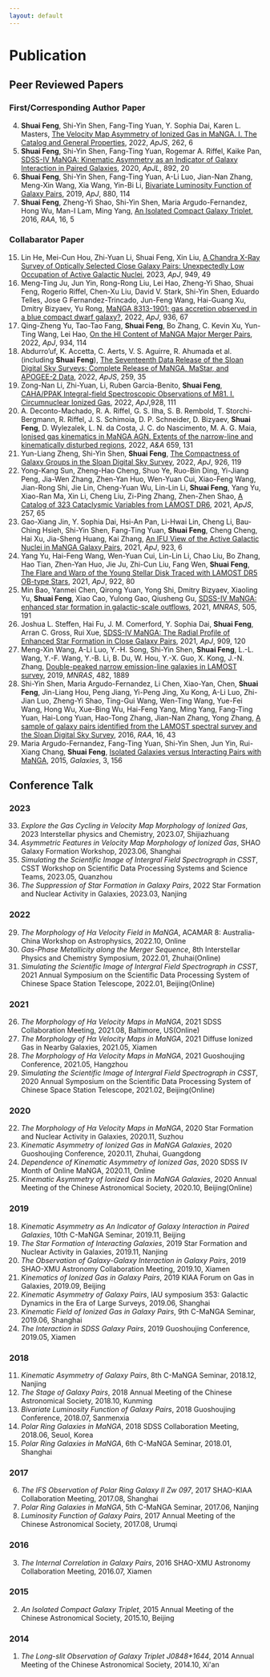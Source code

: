 ```yaml
---
layout: default
---
```


# Publication

## Peer Reviewed Papers

### First/Corresponding Author Paper

4. **Shuai Feng**, Shi-Yin Shen, Fang-Ting Yuan, Y. Sophia Dai, Karen L. Masters, [The Velocity Map Asymmetry of Ionized Gas in MaNGA. I. The Catalog and General Properties](https://ui.adsabs.harvard.edu/abs/2022arXiv220706050F/abstract), 2022, *ApJS*, 262, 6
3. **Shuai Feng**, Shi-Yin Shen, Fang-Ting Yuan, Rogemar A. Riffel, Kaike Pan, [SDSS-IV MaNGA: Kinematic Asymmetry as an Indicator of Galaxy Interaction in Paired Galaxies](https://ui.adsabs.harvard.edu/abs/2020ApJ...892L..20F/abstract), 2020, *ApJL*, 892, 20
2. **Shuai Feng**, Shi-Yin Shen, Fang-Ting Yuan, A-Li Luo, Jian-Nan Zhang, Meng-Xin Wang, Xia Wang, Yin-Bi Li, [Bivariate Luminosity Function of Galaxy Pairs](https://ui.adsabs.harvard.edu/abs/2019ApJ...880..114F/abstract), 2019, *ApJ*, 880, 114
1. **Shuai Feng**, Zheng-Yi Shao, Shi-Yin Shen, Maria Argudo-Fernandez, Hong Wu, Man-I Lam, Ming Yang, [An Isolated Compact Galaxy Triplet](https://ui.adsabs.harvard.edu/abs/2016RAA....16...72F/abstract), 2016, *RAA*, 16, 5

### Collabarator Paper

15. Lin He, Mei-Cun Hou, Zhi-Yuan Li, Shuai Feng, Xin Liu, [A Chandra X-Ray Survey of Optically Selected Close Galaxy Pairs: Unexpectedly Low Occupation of Active Galactic Nuclei](https://ui.adsabs.harvard.edu/abs/2023ApJ...949...49H/abstract), 2023, *ApJ*, 949, 49
14. Meng-Ting Ju, Jun Yin, Rong-Rong Liu, Lei Hao, Zheng-Yi Shao, Shuai Feng, Rogerio Riffel, Chen-Xu Liu, David V. Stark, Shi-Yin Shen, Eduardo Telles, Jose G Fernandez-Trincado, Jun-Feng Wang, Hai-Guang Xu, Dmitry Bizyaev, Yu Rong, [MaNGA 8313-1901: gas accretion observed in a blue compact dwarf galaxy?](https://ui.adsabs.harvard.edu/abs/2022ApJ...938...96J/abstract), 2022, *ApJ*, 936, 67
13. Qing-Zheng Yu, Tao-Tao Fang, **Shuai Feng**, Bo Zhang, C. Kevin Xu, Yun-Ting Wang, Lei Hao, [On the HI Content of MaNGA Major Merger Pairs](https://ui.adsabs.harvard.edu/abs/2022ApJ...934..114Y/abstract), 2022, *ApJ*, 934, 114
12. Abdurro’uf, K. Accetta, C. Aerts, V. S. Aguirre, R. Ahumada et al. (including **Shuai Feng**), [The Seventeenth Data Release of the Sloan Digital Sky Surveys: Complete Release of MaNGA, MaStar, and APOGEE-2 Data](https://ui.adsabs.harvard.edu/abs/2022ApJS..259...35A/abstract), 2022, *ApJS*, 259, 35
11. Zong-Nan Li, Zhi-Yuan, Li, Ruben Garcia-Benito, **Shuai Feng**, [CAHA/PPAK Integral-field Spectroscopic Observations of M81. I. Circumnuclear Ionized Gas](https://ui.adsabs.harvard.edu/abs/2022ApJ...928..111L/abstract), 2022, *ApJ*,928, 111
10. A. Deconto-Machado, R. A. Riffel, G. S. Ilha, S. B. Rembold, T. Storchi-Bergmann, R. Riffel, J. S. Schimoia, D. P. Schneider, D. Bizyaev, **Shuai Feng**, D. Wylezalek, L. N. da Costa, J. C. do Nascimento, M. A. G. Maia, [Ionised gas kinematics in MaNGA AGN. Extents of the narrow-line and kinematically disturbed regions](https://ui.adsabs.harvard.edu/abs/2022A&A...659A.131D/abstract), 2022, *A&A* 659, 131
9. Yun-Liang Zheng, Shi-Yin Shen, **Shuai Feng**, [The Compactness of Galaxy Groups in the Sloan Digital Sky Survey](https://ui.adsabs.harvard.edu/abs/2022ApJ...926..119Z/abstract), 2022, *ApJ*, 926, 119
8. Yong-Kang Sun, Zheng-Hao Cheng, Shuo Ye, Ruo-Bin Ding, Yi-Jiang Peng, Jia-Wen Zhang, Zhen-Yan Huo, Wen-Yuan Cui, Xiao-Feng Wang, Jian-Rong Shi, Jie Lin, Cheng-Yuan Wu, Lin-Lin Li, **Shuai Feng**, Yang Yu, Xiao-Ran Ma, Xin Li, Cheng Liu, Zi-Ping Zhang, Zhen-Zhen Shao, [A Catalog of 323 Cataclysmic Variables from LAMOST DR6](https://ui.adsabs.harvard.edu/abs/2021ApJS..257...65S/abstract), 2021, *ApJS*, 257, 65
7. Gao-Xiang Jin, Y. Sophia Dai, Hsi-An Pan, Li-Hwai Lin, Cheng Li, Bau-Ching Hsieh, Shi-Yin Shen, Fang-Ting Yuan, **Shuai Feng**, Cheng Cheng, Hai Xu, Jia-Sheng Huang, Kai Zhang, [An IFU View of the Active Galactic Nuclei in MaNGA Galaxy Pairs](https://ui.adsabs.harvard.edu/abs/2021ApJ...923....6J/abstract), 2021, *ApJ*, 923, 6
6. Yang Yu, Hai-Feng Wang, Wen-Yuan Cui, Lin-Lin Li, Chao Liu, Bo Zhang, Hao Tian, Zhen-Yan Huo, Jie Ju, Zhi-Cun Liu, Fang Wen, **Shuai Feng**, [The Flare and Warp of the Young Stellar Disk Traced with LAMOST DR5 OB-type Stars](https://ui.adsabs.harvard.edu/abs/2021ApJ...922...80Y/abstract), 2021, *ApJ*, 922, 80
5. Min Bao, Yanmei Chen, Qirong Yuan, Yong Shi, Dmitry Bizyaev, Xiaoling Yu, **Shuai Feng**, Xiao Cao, Yulong Gao, Qiusheng Gu, [SDSS-IV MaNGA: enhanced star formation in galactic-scale outflows](https://ui.adsabs.harvard.edu/abs/2021MNRAS.505..191B/abstract), 2021, *MNRAS*, 505, 191
4. Joshua L. Steffen, Hai Fu, J. M. Comerford, Y. Sophia Dai, **Shuai Feng**, Arran C. Gross, Rui Xue, [SDSS-IV MaNGA: The Radial Profile of Enhanced Star Formation in Close Galaxy Pairs](https://ui.adsabs.harvard.edu/abs/2021ApJ...909..120S/abstract), 2021, *ApJ*, 909, 120
3. Meng-Xin Wang, A-Li Luo, Y.-H. Song, Shi-Yin Shen, **Shuai Feng**, L.-L. Wang, Y.-F. Wang, Y.-B. Li, B. Du, W. Hou, Y.-X. Guo, X. Kong, J.-N. Zhang, [Double-peaked narrow emission-line galaxies in LAMOST survey](https://ui.adsabs.harvard.edu/abs/2019MNRAS.482.1889W/abstract), 2019, *MNRAS*, 482, 1889
2. Shi-Yin Shen, Maria Argudo-Fernandez, Li Chen, Xiao-Yan, Chen, **Shuai Feng**, Jin-Liang Hou, Peng Jiang, Yi-Peng Jing, Xu Kong, A-Li Luo, Zhi-Jian Luo, Zheng-Yi Shao, Ting-Gui Wang, Wen-Ting Wang, Yue-Fei Wang, Hong Wu, Xue-Bing Wu, Hai-Feng Yang, Ming Yang, Fang-Ting Yuan, Hai-Long Yuan, Hao-Tong Zhang, Jian-Nan Zhang, Yong Zhang, [A sample of galaxy pairs identified from the LAMOST spectral survey and the Sloan Digital Sky Survey](https://ui.adsabs.harvard.edu/abs/2016RAA....16...43S/abstract), 2016, *RAA*, 16, 43
1. Maria Argudo-Fernandez, Fang-Ting Yuan, Shi-Yin Shen, Jun Yin, Rui-Xiang Chang, **Shuai Feng**, [Isolated Galaxies versus Interacting Pairs with MaNGA](https://ui.adsabs.harvard.edu/abs/2015Galax...3..156A/abstract), 2015, *Galaxies*, 3, 156

## Conference Talk

### 2023

33. *Explore the Gas Cycling in Velocity Map Morphology of Ionized Gas*, 2023 Interstellar physics and Chemistry, 2023.07, Shijiazhuang
32. *Asymmetric Features in Velocity Map Morphology of Ionized Gas*, SHAO Galaxy Formation Workshop, 2023.06, Shanghai
31. *Simulating the Scientific Image of Intergral Field Spectrograph in CSST*, CSST Workshop on Scientific Data Processing Systems and Science Teams, 2023.05, Quanzhou
30. *The Suppression of Star Formation in Galaxy Pairs*, 2022 Star Formation and Nuclear Activity in Galaxies, 2023.03, Nanjing

### 2022

29. *The Morphology of Hα Velocity Field in MaNGA*, ACAMAR 8: Australia-China Workshop on Astrophysics, 2022.10, Online
28. *Gas-Phase Metallicity along the Merger Sequence*, 8th Interstellar Physics and Chemistry Symposium, 2022.01, Zhuhai(Online)
27. *Simulating the Scientific Image of Intergral Field Spectrograph in CSST*, 2021 Annual Symposium on the Scientific Data Processing System of Chinese Space Station Telescope, 2022.01, Beijing(Online)

### 2021

26. *The Morphology of Hα Velocity Maps in MaNGA*, 2021 SDSS Collaboration Meeting, 2021.08, Baltimore, US(Online)
25. *The Morphology of Hα Velocity Maps in MaNGA*, 2021 Diffuse Ionized Gas in Nearby Galaxies, 2021.05, Xiamen
24. *The Morphology of Hα Velocity Maps in MaNGA*, 2021 Guoshoujing Conference, 2021.05, Hangzhou
23. *Simulating the Scientific Image of Intergral Field Spectrograph in CSST*, 2020 Annual Symposium on the Scientific Data Processing System of Chinese Space Station Telescope, 2021.02, Beijing(Online)

### 2020

22. *The Morphology of Hα Velocity Maps in MaNGA*, 2020 Star Formation and Nuclear Activity in Galaxies, 2020.11, Suzhou
21. *Kinematic Asymmetry of Ionized Gas in MaNGA Galaxies*, 2020 Guoshoujing Conference, 2020.11, Zhuhai, Guangdong
20. *Dependence of Kinematic Asymmetry of Ionized Gas*, 2020 SDSS IV Month of Online MaNGA, 2020.11, Online
19. *Kinematic Asymmetry of Ionized Gas in MaNGA Galaxies*, 2020 Annual Meeting of the Chinese Astronomical Society, 2020.10, Beijing(Online)

### 2019

18. *Kinematic Asymmetry as An Indicator of Galaxy Interaction in Paired Galaxies*, 10th C-MaNGA Seminar, 2019.11, Beijing
17. *The Star Formation of Interacting Galaxies*, 2019 Star Formation and Nuclear Activity in Galaxies, 2019.11, Nanjing
16. *The Observation of Galaxy-Galaxy Interaction in Galaxy Pairs*, 2019 SHAO-XMU Astronomy Collaboration Meeting, 2019.10, Xiamen
15. *Kinematics of Ionized Gas in Galaxy Pairs*, 2019 KIAA Forum on Gas in Galaxies, 2019.09, Beijing
14. *Kinematic Asymmetry of Galaxy Pairs*, IAU symposium 353: Galactic Dynamics in the Era of Large Surveys, 2019.06, Shanghai
13. *Kinematic Field of Ionized Gas in Galaxy Pairs*, 9th C-MaNGA Seminar, 2019.06, Shanghai
12. *The Interaction in SDSS Galaxy Pairs*, 2019 Guoshoujing Conference, 2019.05, Xiamen

### 2018

11. *Kinematic Asymmetry of Galaxy Pairs*, 8th C-MaNGA Seminar, 2018.12, Nanjing
10. *The Stage of Galaxy Pairs*, 2018 Annual Meeting of the Chinese Astronomical Society, 2018.10, Kunming
9. *Bivariate Luminosity Function of Galaxy Pairs*, 2018 Guoshoujing Conference, 2018.07, Sanmenxia
8. *Polar Ring Galaxies in MaNGA*, 2018 SDSS Collaboration Meeting, 2018.06, Seuol, Korea
7. *Polar Ring Galaxies in MaNGA*, 6th C-MaNGA Seminar, 2018.01, Shanghai

### 2017

6. *The IFS Observation of Polar Ring Galaxy II Zw 097*, 2017 SHAO-KIAA Collaboration Meeting, 2017.08, Shanghai
5. *Polar Ring Galaxies in MaNGA*, 5th C-MaNGA Seminar, 2017.06, Nanjing
4. *Luminosity Function of Galaxy Pairs*, 2017 Annual Meeting of the Chinese Astronomical Society, 2017.08, Urumqi

### 2016

3. *The Internal Correlation in Galaxy Pairs*, 2016 SHAO-XMU Astronomy Collaboration Meeting, 2016.07, Xiamen

### 2015

2. *An Isolated Compact Galaxy Triplet*, 2015 Annual Meeting of the Chinese Astronomical Society, 2015.10, Beijing

### 2014

1. *The Long-slit Observation of Galaxy Triplet J0848+1644*, 2014 Annual Meeting of the Chinese Astronomical Society, 2014.10, Xi'an